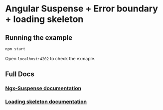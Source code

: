 # Angular Suspense + Error boundary + loading skeleton

## Running the example

```bash
npm start
```

Open `localhost:4202` to check the exmaple.

## Full Docs

### [Ngx-Suspense documentation](./projects/ngx-suspense/README.md)

### [Loading skeleton documentation](./projects/loading-skeleton/README.md)
